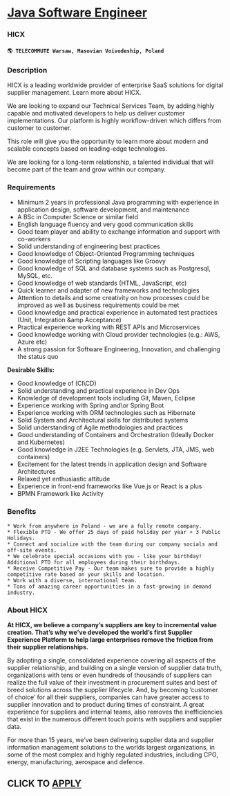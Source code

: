 # [Java Software Engineer](https://www.remotewlb.com/apply/java-software-engineer-74095)  
### HICX  
#### `🌎 TELECOMMUTE Warsaw, Masovian Voivodeship, Poland`  

### **Description**

HICX is a leading worldwide provider of enterprise SaaS solutions for digital supplier management. Learn more about HICX.

We are looking to expand our Technical Services Team, by adding highly capable and motivated developers to help us deliver customer implementations. Our platform is highly workflow-driven which differs from customer to customer.

This role will give you the opportunity to learn more about modern and scalable concepts based on leading-edge technologies.

We are looking for a long-term relationship, a talented individual that will become part of the team and grow within our company.

###  **Requirements**

  * Minimum 2 years in professional Java programming with experience in application design, software development, and maintenance
  * A BSc in Computer Science or similar field
  * English language fluency and very good communication skills
  * Good team player and ability to exchange information and support with co-workers
  * Solid understanding of engineering best practices
  * Good knowledge of Object-Oriented Programming techniques
  * Good knowledge of Scripting languages like Groovy
  * Good knowledge of SQL and database systems such as Postgresql, MySQL, etc.
  * Good knowledge of web standards (HTML, JavaScript, etc)
  * Quick learner and adapter of new frameworks and technologies
  * Attention to details and some creativity on how processes could be improved as well as business requirements could be met
  * Good knowledge and practical experience in automated test practices (Unit, Integration &amp Acceptance)
  * Practical experience working with REST APIs and Microservices
  * Good knowledge working with Cloud provider technologies (e.g.: AWS, Azure etc)
  * A strong passion for Software Engineering, Innovation, and challenging the status quo

  

**Desirable Skills:**

  * Good knowledge of (CI\CD)
  * Solid understanding and practical experience in Dev Ops
  * Knowledge of development tools including Git, Maven, Eclipse
  * Experience working with Spring and\or Spring Boot
  * Experience working with ORM technologies such as Hibernate
  * Solid System and Architectural skills for distributed systems
  * Solid understanding of Agile methodologies and practices
  * Good understanding of Containers and Orchestration (Ideally Docker and Kubernetes)
  * Good knowledge in J2EE Technologies (e.g. Servlets, JTA, JMS, web containers)
  * Excitement for the latest trends in application design and Software Architectures
  * Relaxed yet enthusiastic attitude
  * Experience in front-end frameworks like Vue.js or React is a plus
  * BPMN Framework like Activity

  

### **Benefits**

    * Work from anywhere in Poland - we are a fully remote company.
    * Flexible PTO - We offer 25 days of paid holiday per year + 3 Public Holidays.
    * Connect and socialize with the team during our company socials and off-site events. 
    * We celebrate special occasions with you - like your birthday! Additional PTO for all employees during their birthdays. 
    * Receive Competitive Pay - Our team makes sure to provide a highly competitive rate based on your skills and location.
    * Work with a diverse, international team.
    * Tons of amazing career opportunities in a fast-growing in demand industry. 

### **About HICX**

 **At HICX, we believe a company’s suppliers are key to incremental value creation. That’s why we’ve developed the world’s first Supplier Experience Platform to help large enterprises remove the friction from their supplier relationships.**

By adopting a single, consolidated experience covering all aspects of the supplier relationship, and building on a single version of supplier data truth, organizations with tens or even hundreds of thousands of suppliers can realize the full value of their investment in procurement suites and best of breed solutions across the supplier lifecycle. And, by becoming ‘customer of choice’ for all their suppliers, companies can have greater access to supplier innovation and to product during times of constraint. A great experience for suppliers and internal teams, also removes the inefficiencies that exist in the numerous different touch points with suppliers and supplier data.

For more than 15 years, we’ve been delivering supplier data and supplier information management solutions to the worlds largest organizations, in some of the most complex and highly regulated industries, including CPG, energy, manufacturing, aerospace and defence.

  
## CLICK TO [APPLY](https://www.remotewlb.com/apply/java-software-engineer-74095)


